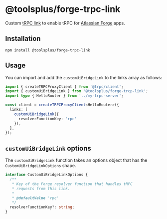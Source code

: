 # @toolsplus/forge-trpc-link

Custom [tRPC link](https://trpc.io/docs/links) to enable tRPC for [Atlassian Forge](https://developer.atlassian.com/platform/forge/) apps.

## Installation

```shell
npm install @toolsplus/forge-trpc-link
```

## Usage

You can import and add the `customUiBridgeLink` to the links array as follows:

```typescript
import { createTRPCProxyClient } from '@trpc/client';
import { customUiBridgeLink } from '@toolsplus/forge-trcp-link';
import type { HelloRouter } from '../my-trpc-server';

const client = createTRPCProxyClient<HelloRouter>({
  links: [
    customUiBridgeLink({
      resolverFunctionKey: 'rpc' 
    }),
  ],
});
```

## `customUiBridgeLink` options

The `customUiBridgeLink` function takes an options object that has the `CustomUiBridgeLinkOptions` shape.

```typescript
interface CustomUiBridgeLinkOptions {
  /**
   * Key of the Forge resolver function that handles tRPC 
   * requests from this link.
   * 
   * @defaultValue 'rpc'
   */
  resolverFunctionKey?: string;
}
```

